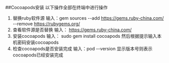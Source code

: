 ##Cocoapods安装
以下操作全部在终端中进行操作

1. 替换ruby软件源
  输入：gem sources --add https://gems.ruby-china.com/ --remove https://rubygems.org/
2. 查看软件源是否替换
  输入： https://gems.ruby-china.com/
3. 安装cocoapods
  输入： sudo gem install cocoapods
  然后根据提示输入本机密码安装cocoapods
4. 检查cocoapods是否安装完成
  输入：pod --version
  显示版本号则表示cocoapods已经安装完成
  
